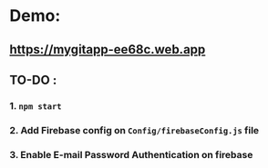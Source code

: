 # Demo:
## https://mygitapp-ee68c.web.app

## TO-DO :

### 1. `npm start`

### 2. Add Firebase config on `Config/firebaseConfig.js` file

### 3. Enable E-mail Password Authentication on firebase

